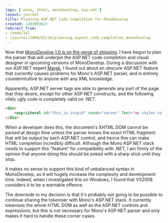 ```yaml
---
tags: [ mono, xhtml, monodevelop, asp.net ]
layout: journal
title: Planning ASP.NET Code Completion for MonoDevelop
created: 1203993627
redirect_from:
- /node/147
- /journal/2008/02/26/planning_aspnet_code_completion_monodevelop
---
```

Now that [MonoDevelop 1.0 is on the verge of
shipping](http://monodevelop.com/Release_notes_for_MonoDevelop_1.0_Release_Candidate_1),
I have begun to plan the parser that will underpin the ASP.NET code completion
and visual designer in upcoming versions of MonoDevelop. During a discussion
with our ASP.NET expert [Marek](http://grendello.blogspot.com), I found out
about an obscure ASP.NET feature that currently causes problems for Mono's
ASP.NET parser, and is entirely counterintuitive to anyone with any XML
knowledge.<!--break-->

Apparently, ASP.NET server tags are able to generate any part of the page that
they desire, except for other ASP.NET constructs, and the following vilely ugly
code is completely valid on .NET:

```aspx
<div>
    <asp:Literal id="this_is_stupid" runat="server" Text="<p style='color:red'>" />Hello</ p>
</div>
```

When a developer does this, the document's XHTML DOM cannot be parsed at design
time unless the parser knows the exact HTML fragment that will be output by each
ASP.NET control, and hence this can make HTML completion incredibly difficult.
Although the Mono ASP.NET stack needs to support this "feature" for
compatibility with .NET, I am firmly of the opinion that anyone doing this
should be poked with a sharp stick until they stop.

It makes no sense to support this kind of unbalanced syntax in MonoDevelop, as
it will hugely increase the complexity and development time. Indeed, when I
investigated this on Windows, I found that VS2008 considers it to be a warnable
offence.

The downside to my decision is that it's probably not going to be possible to
continue sharing the tokeniser with Mono's ASP.NET stack. It currently tokenises
the whole HTML DOM as well as the ASP.NET controls and expressions, but this is
not necessary for Mono's ASP.NET parser and only makes it hard to handle these
corner cases.
